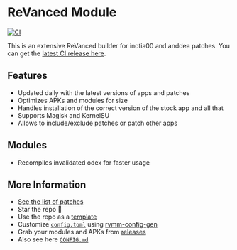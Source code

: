 # ReVanced Module

[![CI](https://github.com/PizzaSpark/revanced-extended-builds/actions/workflows/ci.yml/badge.svg?event=schedule)](https://github.com/PizzaSpark/revanced-extended-builds/actions/workflows/ci.yml)

This is an extensive ReVanced builder for inotia00 and anddea patches. You can get the [latest CI release here](https://github.com/PizzaSpark/revanced-extended-builds/releases).

## Features

- Updated daily with the latest versions of apps and patches
- Optimizes APKs and modules for size
- Handles installation of the correct version of the stock app and all that
- Supports Magisk and KernelSU
- Allows to include/exclude patches or patch other apps

## Modules

- Recompiles invalidated odex for faster usage

## More Information

- [See the list of patches](https://j-hc.github.io/rvmm-config-gen/)
- Star the repo :eyes:
- Use the repo as a [template](https://github.com/new?template_name=revanced-magisk-module&template_owner=j-hc)
- Customize [`config.toml`](./config.toml) using [rvmm-config-gen](https://j-hc.github.io/rvmm-config-gen/)
- Grab your modules and APKs from [releases](../../releases)
- Also see here [`CONFIG.md`](./CONFIG.md)